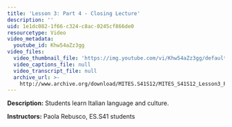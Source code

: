 ```yaml
---
title: 'Lesson 3: Part 4 - Closing Lecture'
description: ''
uid: 1e1dc082-1f66-c324-c8ac-0245cf866de0
resourcetype: Video
video_metadata:
  youtube_id: Khw54aZz3gg
video_files:
  video_thumbnail_file: 'https://img.youtube.com/vi/Khw54aZz3gg/default.jpg'
  video_captions_file: null
  video_transcript_file: null
  archive_url: >-
    http://www.archive.org/download/MITES.S41S12/MITES_S41S12_Lesson3_Part4_300k.mp4
---
```


**Description:** Students learn Italian language and culture.

**Instructors:** Paola Rebusco, ES.S41 students